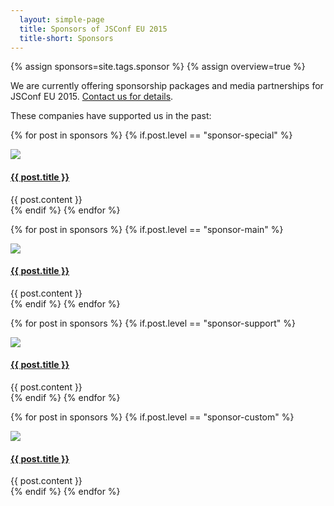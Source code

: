 ```yaml
---
  layout: simple-page
  title: Sponsors of JSConf EU 2015
  title-short: Sponsors
---
```


{% assign sponsors=site.tags.sponsor %}
{% assign overview=true %}

<p>
  We are currently offering sponsorship packages and media partnerships for JSConf EU 2015. <a href="mailto:contact@jsconf.eu">Contact us for details</a>.
</p>

<p>
  These companies have supported us in the past:
</p>

{% for post in sponsors %}
  {% if.post.level == "sponsor-special" %}
  <div class="sponsor">
    <img src="{{ site.baseurl }}{{post.image}}" class="img-flex" />
    <h4>
      <a href="{{ site.baseurl }}{{post.permalink}}">{{ post.title }}</a>
    </h4>
    {{ post.content }}
  </div>
  {% endif %}
{% endfor %}

{% for post in sponsors %}
  {% if.post.level == "sponsor-main" %}
  <div class="sponsor">
    <img src="{{ site.baseurl }}{{post.image}}" class="img-flex" />
    <h4>
      <a href="{{ site.baseurl }}{{post.permalink}}">{{ post.title }}</a>
    </h4>
    {{ post.content }}
  </div>
  {% endif %}
{% endfor %}

{% for post in sponsors %}
  {% if.post.level == "sponsor-support" %}
  <div class="sponsor">
    <img src="{{ site.baseurl }}{{post.image}}" class="img-flex" />
    <h4>
      <a href="{{ site.baseurl }}{{post.permalink}}">{{ post.title }}</a>
    </h4>
    {{ post.content }}
  </div>
  {% endif %}
{% endfor %}

{% for post in sponsors %}
  {% if.post.level == "sponsor-custom" %}
  <div class="sponsor">
    <img src="{{ site.baseurl }}{{post.image}}" class="img-flex" />
    <h4>
      <a href="{{ site.baseurl }}{{post.permalink}}">{{ post.title }}</a>
    </h4>
    {{ post.content }}
  </div>
  {% endif %}
{% endfor %}

